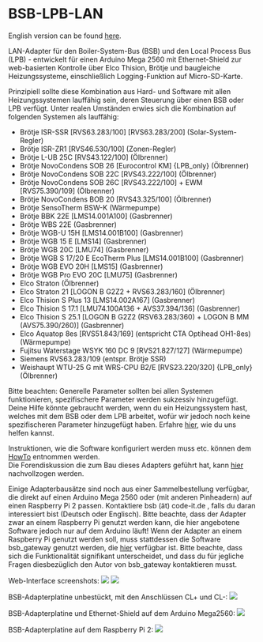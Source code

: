 # BSB-LPB-LAN

English version can be found <A HREF="https://github.com/fredlcore/bsb_lan/blob/master/README.md">here</A>. 

LAN-Adapter für den Boiler-System-Bus (BSB) und den Local Process Bus (LPB) - entwickelt für einen Arduino Mega 2560 mit Ethernet-Shield zur web-basierten Kontrolle über Elco Thision, Brötje und baugleiche Heizungssysteme, einschließlich Logging-Funktion auf Micro-SD-Karte.

Prinzipiell sollte diese Kombination aus Hard- und Software mit allen Heizungssystemen lauffähig sein, deren Steuerung über einen BSB oder LPB verfügt. Unter realen Umständen erwies sich die Kombination auf folgenden Systemen als lauffähig:
 - Brötje ISR-SSR [RVS63.283/100] [RVS63.283/200] (Solar-System-Regler) 
 - Brötje ISR-ZR1 [RVS46.530/100] (Zonen-Regler)
 - Brötje L-UB 25C [RVS43.122/100] (Ölbrenner)
 - Brötje NovoCondens SOB 26 [Eurocontrol KM] {LPB_only} (Ölbrenner)
 - Brötje NovoCondens SOB 22C [RVS43.222/100] (Ölbrenner)
 - Brötje NovoCondens SOB 26C [RVS43.222/100] + EWM [RVS75.390/109] (Ölbrenner)
 - Brötje NovoCondens BOB 20 [RVS43.325/100] (Ölbrenner)
 - Brötje SensoTherm BSW-K (Wärmepumpe)
 - Brötje BBK 22E [LMS14.001A100] (Gasbrenner)
 - Brötje WBS 22E (Gasbrenner)
 - Brötje WGB-U 15H [LMS14.001B100] (Gasbrenner)
 - Brötje WGB 15 E [LMS14] (Gasbrenner)
 - Brötje WGB 20C [LMU74] (Gasbrenner)
 - Brötje WGB S 17/20 E EcoTherm Plus [LMS14.001B100] (Gasbrenner)
 - Brötje WGB EVO 20H [LMS15] (Gasbrenner)
 - Brötje WGB Pro EVO 20C [LMU75] (Gasbrenner)
 - Elco Straton (Ölbrenner)
 - Elco Straton 21 [LOGON B G2Z2 + RVS63.283/160] (Ölbrenner)
 - Elco Thision S Plus 13 [LMS14.002A167] (Gasbrenner)
 - Elco Thision S 17.1 [LMU74.100A136 + AVS37.394/136] (Gasbrenner)
 - Elco Thision S 25.1 [LOGON B G2Z2 (RSV63.283/360) + LOGON B MM (AVS75.390/260)] (Gasbrenner)
 - Elco Aquatop 8es [RVS51.843/169] (entspricht CTA Optihead OH1-8es) (Wärmepumpe)
 - Fujitsu Waterstage WSYK 160 DC 9 [RVS21.827/127] (Wärmepumpe)
 - Siemens RVS63.283/109 (entspr. Brötje SSR)
 - Weishaupt WTU-25 G mit WRS-CPU B2/E [RVS23.220/320] {LPB_only} (Ölbrenner)

Bitte beachten: Generelle Parameter sollten bei allen Systemen funktionieren, spezifischere Parameter werden sukzessiv hinzugefügt. Deine Hilfe könnte gebraucht werden, wenn du ein Heizungssystem hast, welches mit dem BSB oder dem LPB arbeitet, wofür wir jedoch noch keine spezifischeren Parameter hinzugefügt haben. Erfahre <A HREF="https://github.com/fredlcore/bsb_lan/blob/master/FAQ_de.md#mein-heizungssystem-verf%C3%BCgt-%C3%BCber-parameter-die-von-der-software-bisher-nicht-unterst%C3%BCtzt-werden-kann-ich-behilflich-sein-diese-parameter-hinzuzuf%C3%BCgen">hier</A>, wie du uns helfen kannst.

Instruktionen, wie die Software konfiguriert werden muss etc. können dem <A HREF="https://github.com/fredlcore/bsb_lan/blob/master/HOWTO_de.md">HowTo</A> entnommen werden.<BR>
Die Forendiskussion die zum Bau dieses Adapters geführt hat, kann <A HREF="https://forum.fhem.de/index.php?topic=29762.new;topicseen#new">hier</A> nachvollzogen werden.<BR>

Einige Adapterbausätze sind noch aus einer Sammelbestellung verfügbar, die direkt auf einen Arduino Mega 2560 oder (mit anderen Pinheadern) auf einen Raspberry Pi 2 passen. Kontaktiere bsb (ät) code-it.de , falls du daran interessiert bist (Deutsch oder Englisch).
Bitte beachte, dass der Adapter zwar an einem Raspberry Pi genutzt werden kann, die hier angebotene Software jedoch nur auf dem Arduino läuft! Wenn der Adapter an einem Raspberry Pi genutzt werden soll, muss stattdessen die Software bsb_gateway genutzt werden, die <A HREF="https://github.com/loehnertj/bsbgateway">hier</A> verfügbar ist. Bitte beachte, dass sich die Funktionalität signifikant unterscheidet, und dass du für jegliche Fragen diesbezüglich den Autor von bsb_gateway kontaktieren musst.

Web-Interface screenshots:
<img src="https://github.com/fredlcore/bsb_lan/blob/master/schematics/Web-Interface.png" size="50%">
<img src="https://github.com/fredlcore/bsb_lan/blob/master/schematics/Web-Interface2.png" size="50%">

BSB-Adapterplatine unbestückt, mit den Anschlüssen CL+ und CL-:
<img src="https://github.com/fredlcore/bsb_lan/blob/master/schematics/BSB-Board%20plain.jpg" size="50%">

BSB-Adapterplatine und Ethernet-Shield auf dem Arduino Mega2560:
<img src="https://github.com/fredlcore/bsb_lan/blob/master/schematics/BSB-Board%20on%20Arduino%20Mega%202560.jpg" size="50%">

BSB-Adapterplatine auf dem Raspberry Pi 2:
<img src="https://github.com/fredlcore/bsb_lan/blob/master/schematics/BSB-Board%20on%20Raspberry%20Pi%202.jpg" size="50%">
